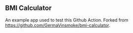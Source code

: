 ## BMI Calculator

An example app used to test this Github Action. Forked from
https://github.com/GermaVinsmoke/bmi-calculator.
